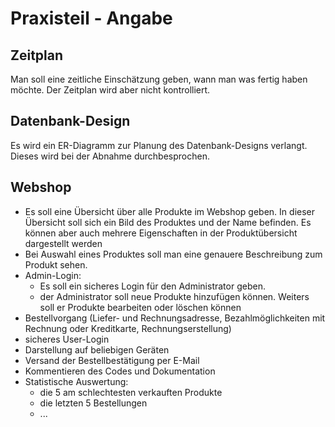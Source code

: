 # Praxisteil - Angabe


## Zeitplan
Man soll eine zeitliche Einschätzung geben, wann man was fertig haben möchte. Der Zeitplan wird aber nicht kontrolliert.

## Datenbank-Design
Es wird ein ER-Diagramm zur Planung des Datenbank-Designs verlangt. Dieses wird bei der Abnahme durchbesprochen.

## Webshop
-	Es soll eine Übersicht über alle Produkte im Webshop geben. In dieser Übersicht soll sich ein Bild des Produktes und der Name befinden. 
Es können aber auch mehrere Eigenschaften in der Produktübersicht dargestellt werden
-	Bei Auswahl eines Produktes soll man eine genauere Beschreibung zum Produkt sehen.
-	Admin-Login:
    -	Es soll ein sicheres Login für den Administrator geben.
    -	der Administrator soll neue Produkte hinzufügen können. Weiters soll er Produkte bearbeiten oder löschen können
-	Bestellvorgang (Liefer- und Rechnungsadresse, Bezahlmöglichkeiten mit Rechnung oder Kreditkarte, Rechnungserstellung)
-	sicheres User-Login
-	Darstellung auf beliebigen Geräten
-	Versand der Bestellbestätigung per E-Mail
-	Kommentieren des Codes und Dokumentation
-	Statistische Auswertung: 
    - die 5 am schlechtesten verkauften Produkte
    - die letzten 5 Bestellungen
    - ...


